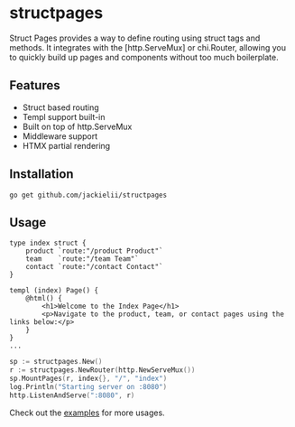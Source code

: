 # structpages

Struct Pages provides a way to define routing using struct tags and methods. It
integrates with the [http.ServeMux] or chi.Router, allowing you to quickly build
up pages and components without too much boilerplate.

## Features

- Struct based routing
- Templ support built-in
- Built on top of http.ServeMux
- Middleware support
- HTMX partial rendering

## Installation

```shell
go get github.com/jackielii/structpages
```

## Usage

```templ
type index struct {
	product `route:"/product Product"`
	team    `route:"/team Team"`
	contact `route:"/contact Contact"`
}

templ (index) Page() {
	@html() {
		<h1>Welcome to the Index Page</h1>
		<p>Navigate to the product, team, or contact pages using the links below:</p>
	}
}
...
```

```go
sp := structpages.New()
r := structpages.NewRouter(http.NewServeMux())
sp.MountPages(r, index{}, "/", "index")
log.Println("Starting server on :8080")
http.ListenAndServe(":8080", r)
```

Check out the [examples](./examples) for more usages.
